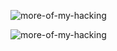 ![more-of-my-hacking](https://github.com/ArkS0001/Ethical-Hacking-Cybersecurity/assets/113760964/3d988170-5147-48c6-8571-91e6eab606ea)



![more-of-my-hacking](https://github.com/ArkS0001/Ethical-Hacking-Cybersecurity/assets/113760964/3d988170-5147-48c6-8571-91e6eab606ea)
